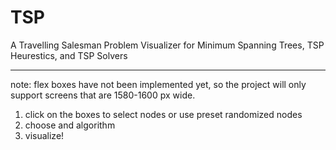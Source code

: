 # TSP
A Travelling Salesman Problem Visualizer for Minimum Spanning Trees, TSP Heurestics, and TSP Solvers

---------------------------------------------------------------------------------------------------------------
note: flex boxes have not been implemented yet, so the project will only support screens that are 1580-1600 px wide.

1. click on the boxes to select nodes or use preset randomized nodes
2. choose and algorithm
3. visualize!
